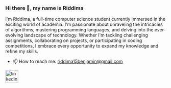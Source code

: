 ### Hi there 👋, my name is Riddima
I'm Riddima, a full-time computer science student currently immersed in the exciting world of academia. I'm passionate about unraveling the intricacies of algorithms, mastering programming languages, and delving into the ever-evolving landscape of technology. Whether I'm tackling challenging assignments, collaborating on projects, or participating in coding competitions, I embrace every opportunity to expand my knowledge and refine my skills.

- 📫 How to reach me: riddima15benjamin@gmail.com 


[<img src='https://cdn.jsdelivr.net/npm/simple-icons@3.0.1/icons/linkedin.svg' alt='linkedin' height='40'>](https://www.linkedin.com/in/riddimabenjamin/)  

